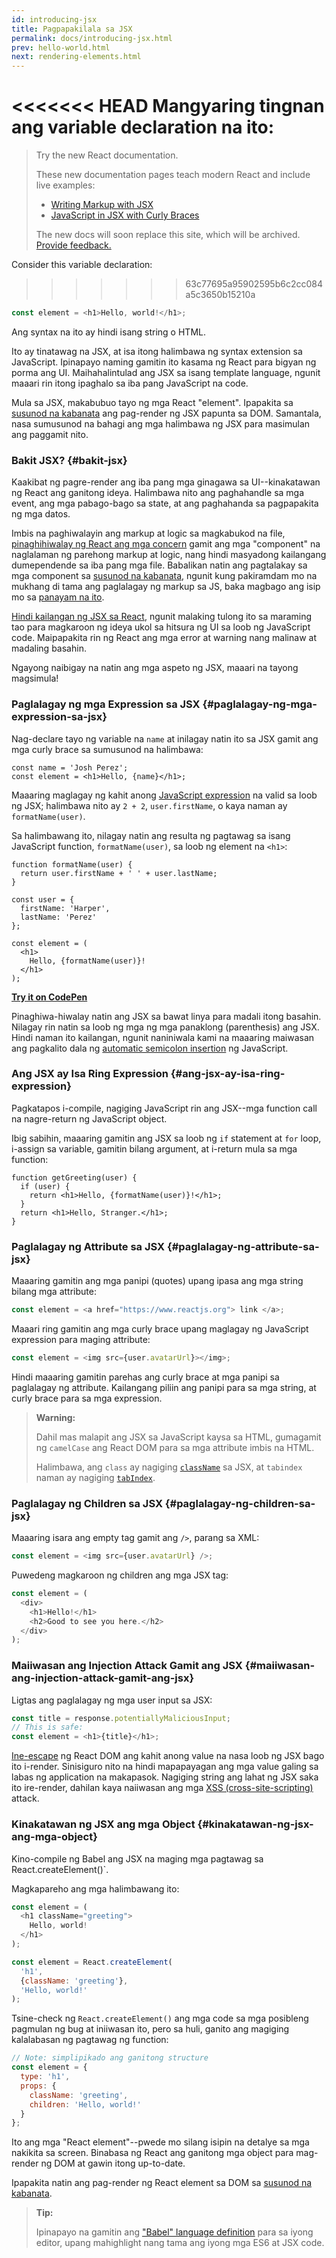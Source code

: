 ```yaml
---
id: introducing-jsx
title: Pagpapakilala sa JSX
permalink: docs/introducing-jsx.html
prev: hello-world.html
next: rendering-elements.html
---
```


<<<<<<< HEAD
Mangyaring tingnan ang variable declaration na ito:
=======
> Try the new React documentation.
> 
> These new documentation pages teach modern React and include live examples:
>
> - [Writing Markup with JSX](https://beta.reactjs.org/learn/writing-markup-with-jsx)
> - [JavaScript in JSX with Curly Braces](https://beta.reactjs.org/learn/javascript-in-jsx-with-curly-braces)
>
> The new docs will soon replace this site, which will be archived. [Provide feedback.](https://github.com/reactjs/reactjs.org/issues/3308)

Consider this variable declaration:
>>>>>>> 63c77695a95902595b6c2cc084a5c3650b15210a

```js
const element = <h1>Hello, world!</h1>;
```

Ang syntax na ito ay hindi isang string o HTML.

Ito ay tinatawag na JSX, at isa itong halimbawa ng syntax extension sa JavaScript. Ipinapayo naming gamitin ito kasama ng React para bigyan ng porma ang UI. Maihahalintulad ang JSX sa isang template language, ngunit maaari rin itong ipaghalo sa iba pang JavaScript na code.

Mula sa JSX, makabubuo tayo ng mga React "element". Ipapakita sa [susunod na kabanata](/docs/rendering-elements.html) ang pag-render ng JSX papunta sa DOM. Samantala, nasa sumusunod na bahagi ang mga halimbawa ng JSX para masimulan ang paggamit nito.

### Bakit JSX? {#bakit-jsx}

Kaakibat ng pagre-render ang iba pang mga ginagawa sa UI--kinakatawan ng React ang ganitong ideya. Halimbawa nito ang paghahandle sa mga event, ang mga pabago-bago sa state, at ang paghahanda sa pagpapakita ng mga datos. 

Imbis na paghiwalayin ang markup at logic sa magkabukod na file, [pinaghihiwalay ng React ang mga concern](https://en.wikipedia.org/wiki/Separation_of_concerns) gamit ang mga "component" na naglalaman ng parehong markup at logic, nang hindi masyadong kailangang dumependende sa iba pang mga file. Babalikan natin ang pagtalakay sa mga component sa [susunod na kabanata](/docs/components-and-props.html), ngunit kung pakiramdam mo na mukhang di tama ang paglalagay ng markup sa JS, baka magbago ang isip mo sa [panayam na ito](https://www.youtube.com/watch?v=x7cQ3mrcKaY). 

[Hindi kailangan ng JSX sa React](/docs/react-without-jsx.html), ngunit malaking tulong ito sa maraming tao para magkaroon ng ideya ukol sa hitsura ng UI sa loob ng JavaScript code. Maipapakita rin ng React ang mga error at warning nang malinaw at madaling basahin.

Ngayong naibigay na natin ang mga aspeto ng JSX, maaari na tayong magsimula!

### Paglalagay ng mga Expression sa JSX {#paglalagay-ng-mga-expression-sa-jsx}

Nag-declare tayo ng variable na `name` at inilagay natin ito sa JSX gamit ang mga curly brace sa sumusunod na halimbawa:  

```js{1,2}
const name = 'Josh Perez';
const element = <h1>Hello, {name}</h1>;
```

Maaaring maglagay ng kahit anong [JavaScript expression](https://developer.mozilla.org/en-US/docs/Web/JavaScript/Guide/Expressions_and_Operators#Expressions) na valid sa loob ng JSX; halimbawa nito ay `2 + 2`, `user.firstName`, o kaya naman ay `formatName(user)`.

Sa halimbawang ito, nilagay natin ang resulta ng pagtawag sa isang JavaScript function, `formatName(user)`, sa loob ng element na `<h1>`:

```js{12}
function formatName(user) {
  return user.firstName + ' ' + user.lastName;
}

const user = {
  firstName: 'Harper',
  lastName: 'Perez'
};

const element = (
  <h1>
    Hello, {formatName(user)}!
  </h1>
);
```

**[Try it on CodePen](https://codepen.io/gaearon/pen/PGEjdG?editors=1010)**

Pinaghiwa-hiwalay natin ang JSX sa bawat linya para madali itong basahin. Nilagay rin natin sa loob ng mga ng mga panaklong (parenthesis) ang JSX. Hindi naman ito kailangan, ngunit naniniwala kami na maaaring maiwasan ang pagkalito dala ng [automatic semicolon insertion](https://stackoverflow.com/q/2846283) ng JavaScript.

### Ang JSX ay Isa Ring Expression {#ang-jsx-ay-isa-ring-expression}

Pagkatapos i-compile, nagiging JavaScript rin ang JSX--mga function call na nagre-return ng JavaScript object.

Ibig sabihin, maaaring gamitin ang JSX sa loob ng `if` statement at `for` loop, i-assign sa variable, gamitin bilang argument, at i-return mula sa mga function:

```js{3,5}
function getGreeting(user) {
  if (user) {
    return <h1>Hello, {formatName(user)}!</h1>;
  }
  return <h1>Hello, Stranger.</h1>;
}
```

### Paglalagay ng Attribute sa JSX {#paglalagay-ng-attribute-sa-jsx}

Maaaring gamitin ang mga panipi (quotes) upang ipasa ang mga string bilang mga attribute:

```js
const element = <a href="https://www.reactjs.org"> link </a>;
```

Maaari ring gamitin ang mga curly brace upang maglagay ng JavaScript expression para maging attribute:

```js
const element = <img src={user.avatarUrl}></img>;
```

Hindi maaaring gamitin parehas ang curly brace at mga panipi sa paglalagay ng attribute. Kailangang piliin ang panipi
para sa mga string, at curly brace para sa mga expression.

>**Warning:**
>
>Dahil mas malapit ang JSX sa JavaScript kaysa sa HTML, gumagamit ng `camelCase` ang React DOM para sa mga attribute imbis na HTML.
>
>Halimbawa, ang `class` ay nagiging [`className`](https://developer.mozilla.org/en-US/docs/Web/API/Element/className) sa JSX, at `tabindex` naman ay nagiging [`tabIndex`](https://developer.mozilla.org/en-US/docs/Web/API/HTMLElement/tabIndex).

### Paglalagay ng Children sa JSX {#paglalagay-ng-children-sa-jsx}

Maaaring isara ang empty tag gamit ang `/>`, parang sa XML:

```js
const element = <img src={user.avatarUrl} />;
```

Puwedeng magkaroon ng children ang mga JSX tag:

```js
const element = (
  <div>
    <h1>Hello!</h1>
    <h2>Good to see you here.</h2>
  </div>
);
```

### Maiiwasan ang Injection Attack Gamit ang JSX {#maiiwasan-ang-injection-attack-gamit-ang-jsx}

Ligtas ang paglalagay ng mga user input sa JSX:

```js
const title = response.potentiallyMaliciousInput;
// This is safe:
const element = <h1>{title}</h1>;
```

[Ine-escape](https://stackoverflow.com/questions/7381974/which-characters-need-to-be-escaped-on-html) ng React DOM ang kahit anong value na nasa loob ng JSX bago ito i-render. Sinisiguro nito na hindi mapapayagan ang mga value galing sa labas ng application na makapasok. Nagiging string ang lahat ng JSX saka ito ire-render, dahilan kaya naiiwasan ang mga [XSS (cross-site-scripting)](https://en.wikipedia.org/wiki/Cross-site_scripting) attack.

### Kinakatawan ng JSX ang mga Object {#kinakatawan-ng-jsx-ang-mga-object}

Kino-compile ng Babel ang JSX na maging mga pagtawag sa React.createElement()`.

Magkapareho ang mga halimbawang ito:

```js
const element = (
  <h1 className="greeting">
    Hello, world!
  </h1>
);
```

```js
const element = React.createElement(
  'h1',
  {className: 'greeting'},
  'Hello, world!'
);
```

Tsine-check ng `React.createElement()` ang mga code sa mga posibleng pagmulan ng bug at iniiwasan ito, pero sa huli, ganito ang magiging kalalabasan ng pagtawag ng function:

```js
// Note: simplipikado ang ganitong structure
const element = {
  type: 'h1',
  props: {
    className: 'greeting',
    children: 'Hello, world!'
  }
};
```

Ito ang mga "React element"--pwede mo silang isipin na detalye sa mga nakikita sa screen. Binabasa ng React ang ganitong mga object para mag-render ng DOM at gawin itong up-to-date.

Ipapakita natin ang pag-render ng React element sa DOM sa [susunod na kabanata](/docs/rendering-elements.html).

>**Tip:**
>
>Ipinapayo na gamitin ang ["Babel" language definition](https://babeljs.io/docs/editors) para sa iyong editor, upang mahighlight nang tama ang iyong mga ES6 at JSX code.
